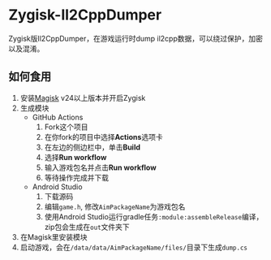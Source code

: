 # Zygisk-Il2CppDumper
Zygisk版Il2CppDumper，在游戏运行时dump il2cpp数据，可以绕过保护，加密以及混淆。

## 如何食用
1. 安装[Magisk](https://github.com/topjohnwu/Magisk) v24以上版本并开启Zygisk
2. 生成模块
   - GitHub Actions
      1. Fork这个项目
      2. 在你fork的项目中选择**Actions**选项卡
      3. 在左边的侧边栏中，单击**Build**
      4. 选择**Run workflow**
      5. 输入游戏包名并点击**Run workflow**
      6. 等待操作完成并下载
   - Android Studio
      1. 下载源码
      2. 编辑`game.h`, 修改`AimPackageName`为游戏包名
      3. 使用Android Studio运行gradle任务`:module:assembleRelease`编译，zip包会生成在`out`文件夹下
3. 在Magisk里安装模块
4. 启动游戏，会在`/data/data/AimPackageName/files/`目录下生成`dump.cs`